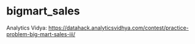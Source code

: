 # bigmart_sales
Analytics Vidya: https://datahack.analyticsvidhya.com/contest/practice-problem-big-mart-sales-iii/
